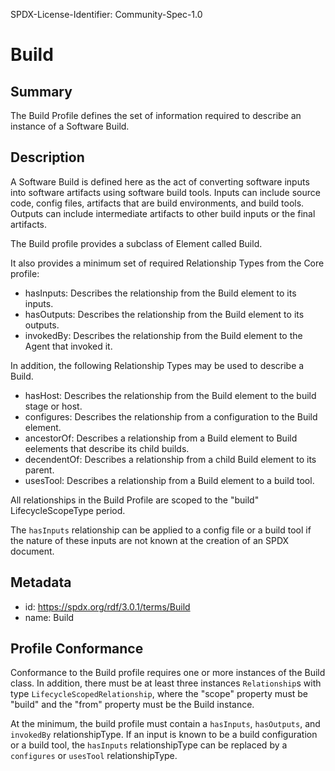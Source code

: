 SPDX-License-Identifier: Community-Spec-1.0

# Build

## Summary

The Build Profile defines the set of information required to describe an
instance of a Software Build.

## Description

A Software Build is defined here as the act of converting software inputs into
software artifacts using software build tools. Inputs can include source code,
config files, artifacts that are build environments, and build tools. Outputs
can include intermediate artifacts to other build inputs or the final
artifacts.

The Build profile provides a subclass of Element called Build.

It also provides a minimum set of required Relationship Types from the Core
profile:

- hasInputs: Describes the relationship from the Build element to its inputs.
- hasOutputs: Describes the relationship from the Build element to its outputs.
- invokedBy: Describes the relationship from the Build element to the Agent
  that invoked it.

In addition, the following Relationship Types may be used to describe a Build.

- hasHost: Describes the relationship from the Build element to the build stage
  or host.
- configures: Describes the relationship from a configuration to the Build
  element.
- ancestorOf: Describes a relationship from a Build element to Build eelements
  that describe its child builds.
- decendentOf: Describes a relationship from a child Build element to its
  parent.
- usesTool: Describes a relationship from a Build element to a build tool.

All relationships in the Build Profile are scoped to the "build"
LifecycleScopeType period.

The `hasInputs` relationship can be applied to a config file or a build tool if
the nature of these inputs are not known at the creation of an SPDX document.

## Metadata

- id: https://spdx.org/rdf/3.0.1/terms/Build
- name: Build

## Profile Conformance

Conformance to the Build profile requires one or more instances of the Build
class. In addition, there must be at least three instances `Relationship`s with
type `LifecycleScopedRelationship`, where the "scope" property must be "build"
and the "from" property must be the Build instance.

At the minimum, the build profile must contain a `hasInputs`, `hasOutputs`, and
`invokedBy` relationshipType. If an input is known to be a build configuration
or a build tool, the `hasInputs` relationshipType can be replaced by a
`configures` or `usesTool` relationshipType.

